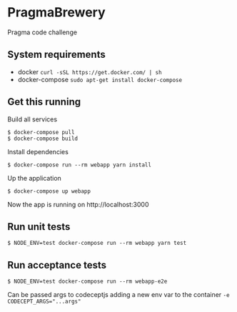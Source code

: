 # PragmaBrewery

Pragma code challenge

## System requirements

  * docker `curl -sSL https://get.docker.com/ | sh`
  * docker-compose `sudo apt-get install docker-compose`

## Get this running

Build all services

    $ docker-compose pull
    $ docker-compose build

Install dependencies

    $ docker-compose run --rm webapp yarn install

Up the application

    $ docker-compose up webapp

Now the app is running on http://localhost:3000

## Run unit tests

    $ NODE_ENV=test docker-compose run --rm webapp yarn test

## Run acceptance tests

    $ NODE_ENV=test docker-compose run --rm webapp-e2e

Can be passed args to codeceptjs adding a new env var to the container `-e CODECEPT_ARGS="...args"`

